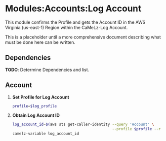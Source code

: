 # Modules:Accounts:Log Account

This module confirms the Profile and gets the Account ID in the AWS Virginia (us-east-1) Region within the
CaMeLz-Log Account.

This is a placeholder until a more comprehensive document describing what must be done here can be written.

## Dependencies

**TODO**: Determine Dependencies and list.

## Account

1. **Set Profile for Log Account**

    ```bash
    profile=$log_profile
    ```

1.  **Obtain Log Account ID**

    ```bash
    log_account_id=$(aws sts get-caller-identity --query 'Account' \
                                                 --profile $profile --region us-east-1 --output text)
    camelz-variable log_account_id
    ```
